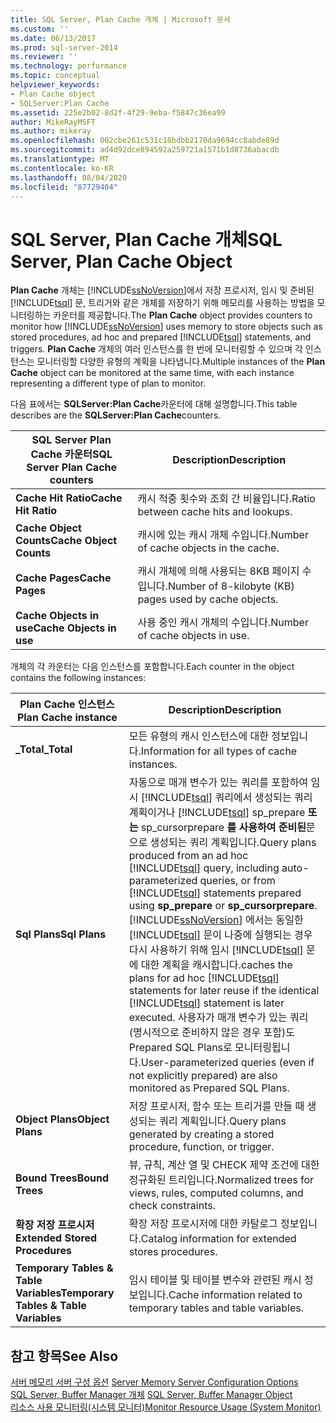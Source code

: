 ```yaml
---
title: SQL Server, Plan Cache 개체 | Microsoft 문서
ms.custom: ''
ms.date: 06/13/2017
ms.prod: sql-server-2014
ms.reviewer: ''
ms.technology: performance
ms.topic: conceptual
helpviewer_keywords:
- Plan Cache object
- SQLServer:Plan Cache
ms.assetid: 225e2b02-8d2f-4f29-9eba-f5847c36ea99
author: MikeRayMSFT
ms.author: mikeray
ms.openlocfilehash: 002cbe261c531c18bdbb2170da9694cc8abde89d
ms.sourcegitcommit: ad4d92dce894592a259721a1571b1d8736abacdb
ms.translationtype: MT
ms.contentlocale: ko-KR
ms.lasthandoff: 08/04/2020
ms.locfileid: "87729404"
---
```

# <a name="sql-server-plan-cache-object"></a><span data-ttu-id="edd84-102">SQL Server, Plan Cache 개체</span><span class="sxs-lookup"><span data-stu-id="edd84-102">SQL Server, Plan Cache Object</span></span>
  <span data-ttu-id="edd84-103">**Plan Cache** 개체는 [!INCLUDE[ssNoVersion](../../includes/ssnoversion-md.md)]에서 저장 프로시저, 임시 및 준비된 [!INCLUDE[tsql](../../includes/tsql-md.md)] 문, 트리거와 같은 개체를 저장하기 위해 메모리를 사용하는 방법을 모니터링하는 카운터를 제공합니다.</span><span class="sxs-lookup"><span data-stu-id="edd84-103">The **Plan Cache** object provides counters to monitor how [!INCLUDE[ssNoVersion](../../includes/ssnoversion-md.md)] uses memory to store objects such as stored procedures, ad hoc and prepared [!INCLUDE[tsql](../../includes/tsql-md.md)] statements, and triggers.</span></span> <span data-ttu-id="edd84-104">**Plan Cache** 개체의 여러 인스턴스를 한 번에 모니터링할 수 있으며 각 인스턴스는 모니터링할 다양한 유형의 계획을 나타냅니다.</span><span class="sxs-lookup"><span data-stu-id="edd84-104">Multiple instances of the **Plan Cache** object can be monitored at the same time, with each instance representing a different type of plan to monitor.</span></span>  
  
 <span data-ttu-id="edd84-105">다음 표에서는 **SQLServer:Plan Cache**카운터에 대해 설명합니다.</span><span class="sxs-lookup"><span data-stu-id="edd84-105">This table describes are the **SQLServer:Plan Cache**counters.</span></span>  
  
|<span data-ttu-id="edd84-106">SQL Server Plan Cache 카운터</span><span class="sxs-lookup"><span data-stu-id="edd84-106">SQL Server Plan Cache counters</span></span>|<span data-ttu-id="edd84-107">Description</span><span class="sxs-lookup"><span data-stu-id="edd84-107">Description</span></span>|  
|------------------------------------|-----------------|  
|<span data-ttu-id="edd84-108">**Cache Hit Ratio**</span><span class="sxs-lookup"><span data-stu-id="edd84-108">**Cache Hit Ratio**</span></span>|<span data-ttu-id="edd84-109">캐시 적중 횟수와 조회 간 비율입니다.</span><span class="sxs-lookup"><span data-stu-id="edd84-109">Ratio between cache hits and lookups.</span></span>|  
|<span data-ttu-id="edd84-110">**Cache Object Counts**</span><span class="sxs-lookup"><span data-stu-id="edd84-110">**Cache Object Counts**</span></span>|<span data-ttu-id="edd84-111">캐시에 있는 캐시 개체 수입니다.</span><span class="sxs-lookup"><span data-stu-id="edd84-111">Number of cache objects in the cache.</span></span>|  
|<span data-ttu-id="edd84-112">**Cache Pages**</span><span class="sxs-lookup"><span data-stu-id="edd84-112">**Cache Pages**</span></span>|<span data-ttu-id="edd84-113">캐시 개체에 의해 사용되는 8KB 페이지 수입니다.</span><span class="sxs-lookup"><span data-stu-id="edd84-113">Number of 8-kilobyte (KB) pages used by cache objects.</span></span>|  
|<span data-ttu-id="edd84-114">**Cache Objects in use**</span><span class="sxs-lookup"><span data-stu-id="edd84-114">**Cache Objects in use**</span></span>|<span data-ttu-id="edd84-115">사용 중인 캐시 개체의 수입니다.</span><span class="sxs-lookup"><span data-stu-id="edd84-115">Number of cache objects in use.</span></span>|  
  
 <span data-ttu-id="edd84-116">개체의 각 카운터는 다음 인스턴스를 포함합니다.</span><span class="sxs-lookup"><span data-stu-id="edd84-116">Each counter in the object contains the following instances:</span></span>  
  
|<span data-ttu-id="edd84-117">Plan Cache 인스턴스</span><span class="sxs-lookup"><span data-stu-id="edd84-117">Plan Cache instance</span></span>|<span data-ttu-id="edd84-118">Description</span><span class="sxs-lookup"><span data-stu-id="edd84-118">Description</span></span>|  
|-------------------------|-----------------|  
|<span data-ttu-id="edd84-119">**_Total**</span><span class="sxs-lookup"><span data-stu-id="edd84-119">**_Total**</span></span>|<span data-ttu-id="edd84-120">모든 유형의 캐시 인스턴스에 대한 정보입니다.</span><span class="sxs-lookup"><span data-stu-id="edd84-120">Information for all types of cache instances.</span></span>|  
|<span data-ttu-id="edd84-121">**Sql Plans**</span><span class="sxs-lookup"><span data-stu-id="edd84-121">**Sql Plans**</span></span>|<span data-ttu-id="edd84-122">자동으로 매개 변수가 있는 쿼리를 포함하여 임시 [!INCLUDE[tsql](../../includes/tsql-md.md)] 쿼리에서 생성되는 쿼리 계획이거나 [!INCLUDE[tsql](../../includes/tsql-md.md)] sp_prepare **또는** sp_cursorprepare **를 사용하여 준비된**문으로 생성되는 쿼리 계획입니다.</span><span class="sxs-lookup"><span data-stu-id="edd84-122">Query plans produced from an ad hoc [!INCLUDE[tsql](../../includes/tsql-md.md)] query, including auto-parameterized queries, or from [!INCLUDE[tsql](../../includes/tsql-md.md)] statements prepared using **sp_prepare** or **sp_cursorprepare**.</span></span> [!INCLUDE[ssNoVersion](../../includes/ssnoversion-md.md)] <span data-ttu-id="edd84-123">에서는 동일한 [!INCLUDE[tsql](../../includes/tsql-md.md)] 문이 나중에 실행되는 경우 다시 사용하기 위해 임시 [!INCLUDE[tsql](../../includes/tsql-md.md)] 문에 대한 계획을 캐시합니다.</span><span class="sxs-lookup"><span data-stu-id="edd84-123">caches the plans for ad hoc [!INCLUDE[tsql](../../includes/tsql-md.md)] statements for later reuse if the identical [!INCLUDE[tsql](../../includes/tsql-md.md)] statement is later executed.</span></span> <span data-ttu-id="edd84-124">사용자가 매개 변수가 있는 쿼리(명시적으로 준비하지 않은 경우 포함)도 Prepared SQL Plans로 모니터링됩니다.</span><span class="sxs-lookup"><span data-stu-id="edd84-124">User-parameterized queries (even if not explicitly prepared) are also monitored as Prepared SQL Plans.</span></span>|  
|<span data-ttu-id="edd84-125">**Object Plans**</span><span class="sxs-lookup"><span data-stu-id="edd84-125">**Object Plans**</span></span>|<span data-ttu-id="edd84-126">저장 프로시저, 함수 또는 트리거를 만들 때 생성되는 쿼리 계획입니다.</span><span class="sxs-lookup"><span data-stu-id="edd84-126">Query plans generated by creating a stored procedure, function, or trigger.</span></span>|  
|<span data-ttu-id="edd84-127">**Bound Trees**</span><span class="sxs-lookup"><span data-stu-id="edd84-127">**Bound Trees**</span></span>|<span data-ttu-id="edd84-128">뷰, 규칙, 계산 열 및 CHECK 제약 조건에 대한 정규화된 트리입니다.</span><span class="sxs-lookup"><span data-stu-id="edd84-128">Normalized trees for views, rules, computed columns, and check constraints.</span></span>|  
|<span data-ttu-id="edd84-129">**확장 저장 프로시저**</span><span class="sxs-lookup"><span data-stu-id="edd84-129">**Extended Stored Procedures**</span></span>|<span data-ttu-id="edd84-130">확장 저장 프로시저에 대한 카탈로그 정보입니다.</span><span class="sxs-lookup"><span data-stu-id="edd84-130">Catalog information for extended stores procedures.</span></span>|  
|<span data-ttu-id="edd84-131">**Temporary Tables & Table Variables**</span><span class="sxs-lookup"><span data-stu-id="edd84-131">**Temporary Tables & Table Variables**</span></span>|<span data-ttu-id="edd84-132">임시 테이블 및 테이블 변수와 관련된 캐시 정보입니다.</span><span class="sxs-lookup"><span data-stu-id="edd84-132">Cache information related to temporary tables and table variables.</span></span>|  
  
## <a name="see-also"></a><span data-ttu-id="edd84-133">참고 항목</span><span class="sxs-lookup"><span data-stu-id="edd84-133">See Also</span></span>  
 <span data-ttu-id="edd84-134">[서버 메모리 서버 구성 옵션](../../database-engine/configure-windows/server-memory-server-configuration-options.md) </span><span class="sxs-lookup"><span data-stu-id="edd84-134">[Server Memory Server Configuration Options](../../database-engine/configure-windows/server-memory-server-configuration-options.md) </span></span>  
 <span data-ttu-id="edd84-135">[SQL Server, Buffer Manager 개체](sql-server-buffer-manager-object.md) </span><span class="sxs-lookup"><span data-stu-id="edd84-135">[SQL Server, Buffer Manager Object](sql-server-buffer-manager-object.md) </span></span>  
 [<span data-ttu-id="edd84-136">리소스 사용 모니터링&#40;시스템 모니터&#41;</span><span class="sxs-lookup"><span data-stu-id="edd84-136">Monitor Resource Usage &#40;System Monitor&#41;</span></span>](monitor-resource-usage-system-monitor.md)  
  
  
